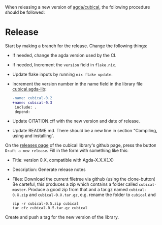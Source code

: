 When releasing a new version of
[agda/cubical](https://github.com/agda/cubical), the following
procedure should be followed:

Release
=======

Start by making a branch for the release. Change the following things:

* If needed, change the agda version used by the CI.

* If needed, Increment the `version` field in `flake.nix`.

* Update flake inputs by running `nix flake update`.

* Increment the version number in the name field in the library file
  [cubical.agda-lib](cubical.agda-lib):

  ```diff
  -name: cubical-0.2
  +name: cubical-0.3
   include: .
   depend:
  ```

* Update CITATION.cff with the new version and date of release.

* Update README.md. There should be a new line in section "Compiling, using and installing`.

On the [releases page](https://github.com/agda/cubical/releases) of the cubical library's github page,
press the button `Draft a new release`.
Fill in the form with something like this:

* Title: version 0.X, compatible with Agda-X.X.X(.X)

* Description: Generate release notes

* Files: Download the current filetree via github (using the clone-button)
  Be carteful, this produces a zip which contains a folder called ```cubical-master```.
  Produce a good zip from that and a tar.gz named `cubical-0.X.zip` and `cubical-0.X.tar.gz`,
  e.g. rename the folder to ```cubical``` and
  ```
  zip -r cubical-0.5.zip cubical
  tar cfz cubical-0.5.tar.gz cubical
  ```

Create and push a tag for the new version of the library.